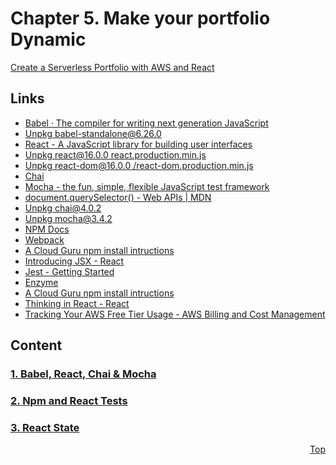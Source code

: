 <a id="top" />

# Chapter 5. Make your portfolio Dynamic

[Create a Serverless Portfolio with AWS and React](https://acloud.guru/course/serverless-portfolio-with-react/dashboard)

## Links
* [Babel · The compiler for writing next generation JavaScript](https://babeljs.io/)
* [Unpkg babel-standalone@6.26.0](https://unpkg.com/babel-standalone@6.26.0/babel.js)
* [React - A JavaScript library for building user interfaces](https://reactjs.org/)
* [Unpkg react@16.0.0 react.production.min.js](https://unpkg.com/react@16.0.0/umd/react.production.min.js)
* [Unpkg react-dom@16.0.0 /react-dom.production.min.js](https://unpkg.com/react-dom@16.0.0/umd/react-dom.production.min.js)
* [Chai](http://www.chaijs.com/)
* [Mocha - the fun, simple, flexible JavaScript test framework](https://mochajs.org/)
* [document.querySelector() - Web APIs | MDN](https://developer.mozilla.org/en-US/docs/Web/API/Document/querySelector)
* [Unpkg chai@4.0.2](https://unpkg.com/chai@4.0.2/chai.js)
* [Unpkg mocha@3.4.2](https://unpkg.com/mocha@3.4.2/mocha.js)
* [NPM Docs](https://docs.npmjs.com/)
* [Webpack](https://webpack.js.org/)
* [A Cloud Guru npm install intructions](https://media.acloud.guru/serverless-portfolio-with-react/resource/7f681a42-8d63-c0f3-a7fa-6bfffd3003da_a107958d-5443-8880-ff12-63705dbbc843/serverless-portfolio-with-react-a11214e3-dd59-46fe-8687-05d111a1cd79.txt?Expires=1523264503&Signature=WRq7azhgkeDVucna3iAmAb9L4hGM5u0HoQfKVLSgxAmVocQmKHUEAPh45qhIQIlB85Dm61znUjFPnF9nqOL6sCtO4oPexx7D3jUwN0b5IFZPIrY6Ru7Z8plp+znMEmpox9YGUiDrM4L4GJOEW/D4ZJtPaXxR5N42aqGzFs29qiMN8DuC3VjAjX0R07MfttGdnAjiTtYnu4I/VTqKakxslU9XOWU+Wahqkhqjmuuf5brltSg7BsmSUvRghDOeNNNfjl2S0LH+zP/PNtCIuUBdwYZtADK2B9ONJf7UEycucQDuVygjoirGeMgA3vicJAOb7ZFDL0+J5fPlul1WtuoQUw==&Key-Pair-Id=APKAISLU6JPYU7SF6EUA)
* [Introducing JSX - React](https://reactjs.org/docs/introducing-jsx.html)
* [Jest - Getting Started](https://facebook.github.io/jest/docs/en/getting-started.html)
* [Enzyme](http://airbnb.io/enzyme/)
* [A Cloud Guru npm install intructions](https://media.acloud.guru/serverless-portfolio-with-react/resource/7f681a42-8d63-c0f3-a7fa-6bfffd3003da_58b56c3b-09d2-d34b-7933-98fe4307859a/serverless-portfolio-with-react-458f8688-8a7f-4e98-b7c7-7806782e560a.txt?Expires=1523264503&Signature=SkCDk9FXVHd3Pf0K85Q9xZ7maZl3YLKNG3io1Bc5VVsnOsQ532+nr7VlaW8cfpR8tKzo6TWDHoYFzcbVReWisBbc2qKISXK+819A4ys3RHT8gOIhiZneAKugqynMWoa019i9uQdYKUflFz5mwXRXVf4UbPlIO1QfZ/NYd56Wb3apQAOG1dA96N8T9kIfVp58YaZ1o9kJsgX+bH6yLfhZ97W35zZsa3/Jo2nnKj6EixH9tIHIeCLOl8hCfW4iZAcygo7wjLr29miPg3ycRz5t/GbZmhKJZRSGw8aDkg++gSMA5IjIN8Qbyldr7Osqv5E4G+zWBydfS6O9nvDjKQ6yKQ==&Key-Pair-Id=APKAISLU6JPYU7SF6EUA)
* [Thinking in React - React](https://reactjs.org/docs/thinking-in-react.html)
* [Tracking Your AWS Free Tier Usage - AWS Billing and Cost Management](https://docs.aws.amazon.com/awsaccountbilling/latest/aboutv2/tracking-free-tier-usage.html)

## Content

### [1. Babel, React, Chai & Mocha](01-babel-react-chai-mocha/readme.md)
### [2. Npm and React Tests](02-npm-react-test/readme.md)
### [3. React State](03-react-state/readme.md)

<p align="right"><a href="#top">Top</a></p>